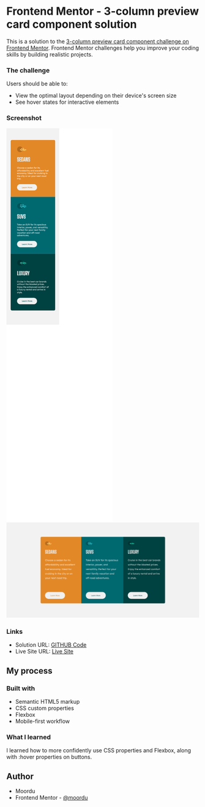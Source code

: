 # Frontend Mentor - 3-column preview card component solution

This is a solution to the [3-column preview card component challenge on Frontend Mentor](https://www.frontendmentor.io/challenges/3column-preview-card-component-pH92eAR2-). Frontend Mentor challenges help you improve your coding skills by building realistic projects. 

### The challenge

Users should be able to:

- View the optimal layout depending on their device's screen size
- See hover states for interactive elements

### Screenshot

![](./screenshot/screen1.png)
![](./screenshot/screen2.png)



### Links

- Solution URL: [GITHUB Code](https://github.com/moordu/moorducard.github.io)
- Live Site URL: [Live Site](https://moordu.github.io/moorducard.github.io/)

## My process

### Built with

- Semantic HTML5 markup
- CSS custom properties
- Flexbox
- Mobile-first workflow

### What I learned

I learned how to more confidently use CSS properties and Flexbox, along with :hover properties on buttons.

## Author

- Moordu
- Frontend Mentor - [@moordu](https://www.frontendmentor.io/profile/moordu)

